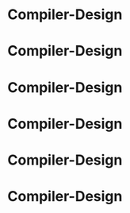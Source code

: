 # Compiler-Design
# Compiler-Design
# Compiler-Design
# Compiler-Design
# Compiler-Design
# Compiler-Design
